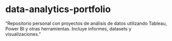 # data-analytics-portfolio
“Repositorio personal con proyectos de análisis de datos utilizando Tableau, Power BI y otras herramientas. Incluye informes, datasets y visualizaciones.”
